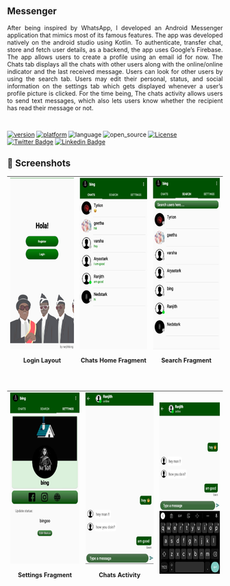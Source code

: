 ## Messenger 
<P align="justify">
After being inspired by WhatsApp, I developed an Android Messenger application that mimics most of its famous features. The app was developed natively on the android studio using Kotlin. To authenticate, transfer chat, store and fetch user details, as a backend, the app uses Google’s Firebase. The app allows users to create a profile using an email id for now. The Chats tab displays all the chats with other users along with the online/online indicator and the last received message. Users can look for other users by using the search tab. Users may edit their personal, status, and social information on the settings tab which gets displayed whenever a user’s profile picture is clicked. For the time being, The chats activity allows users to send text messages, which also lets users know whether the recipient has read their message or not. </P></br>

[![version](https://img.shields.io/badge/version-v1.1%20-orange.svg)](https://github.com/ranjithbing/Covid19_Detection/releases/tag/v1.1) [![platform](https://img.shields.io/badge/Platform-Android-brightgreen)](https://www.android.com/intl/en_in/) ![language](https://img.shields.io/badge/Language-java-yellow) ![open_source](https://camo.githubusercontent.com/97d4586afa582b2dcec2fa8ed7c84d02977a21c2dd1578ade6d48ed82296eb10/68747470733a2f2f6261646765732e66726170736f66742e636f6d2f6f732f76312f6f70656e2d736f757263652e7376673f763d313033) [![License](https://img.shields.io/badge/License-Apache%202.0-blue.svg)](https://opensource.org/licenses/Apache-2.0)<br>
[![Twitter Badge](https://img.shields.io/badge/-@ranjith_bing-1ca0f1?style=flat&labelColor=1ca0f1&logo=twitter&logoColor=white&link=https://twitter.com/ranjith_bing)](https://twitter.com/ranjith_bing)
[![Linkedin Badge](https://img.shields.io/badge/-Ranjithkumar-Rajendran?style=flat&logo=Linkedin&logoColor=white&link=https://www.linkedin.com/in/ranjithkumar-rajendran-565402182/)](https://www.linkedin.com/in/ranjithkumar-rajendran-565402182/)

## :camera_flash: Screenshots 

| <img src="screenshot_whatsapp/Screenshot_20220922-165258_WhatsApp.jpg" height=400 width=210 > <P>Login Layout| <img src="screenshot_whatsapp/Screenshot_20220922-171742_WhatsApp.jpg" height=400 width=210 > <P>Chats Home Fragment | <img src="screenshot_whatsapp/Screenshot_20220922-171449_WhatsApp.jpg" height=400 width=210> <P>Search Fragment
| ---------------------------------------------- | -------------------------------------------- | ------------------------------------------- | 
</br>

| <img src="screenshot_whatsapp/Screenshot_20220922-165426_WhatsApp.jpg" height=400 width=210> <P>Settings Fragment | <img src="screenshot_whatsapp/Screenshot_20220922-171421_WhatsApp.jpg" height=400 width=210> <P>Chats Activity | <img src="screenshot_whatsapp/Screenshot_20220922-171432_WhatsApp.jpg" height=400 width=210> 
| ---------------------------------------------- | -------------------------------------------- | ------------------------------------------- |
